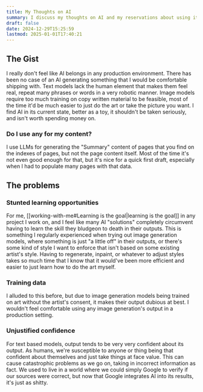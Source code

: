 ```yaml
---
title: My Thoughts on AI
summary: I discuss my thoughts on AI and my reservations about using it in production environments due to concerns over quality, training data, and confidence in outputs.
draft: false
date: 2024-12-29T15:25:59
lastmod: 2025-01-01T17:40:21
---
```

## The Gist
I really don't feel like AI belongs in any production environment. There has been no case of an AI generating something that I would be comfortable shipping with. Text models lack the human element that makes them feel real, repeat many phrases or words in a very robotic manner. Image models require too much training on copy written material to be feasible, most of the time it'd be much easier to just do the art or take the picture you want.
I find AI in its current state, better as a toy, it shouldn't be taken seriously, and isn't worth spending money on.
### Do I use any for my content?
I use LLMs for generating the "Summary" content of pages that you find on the indexes of pages, but not the page content itself. Most of the time it's not even good enough for that, but it's nice for a quick first draft, especially when I had to populate many pages with that data.
## The problems
### Stunted learning opportunities
For me, [[working-with-me#Learning is the goal|learning is the goal]] in any project I work on, and I feel like many AI "solutions" completely circumvent having to learn the skill they bludgeon to death in their outputs. This is something I regularly experienced when trying out image generation models, where something is just "a little off" in their outputs, or there's some kind of style I want to enforce that isn't based on some existing artist's style. Having to regenerate, inpaint, or whatever to adjust styles takes so much time that I know that it would've been more efficient and easier to just learn how to do the art myself.
### Training data
I alluded to this before, but due to image generation models being trained on art without the artist's consent, it makes their output dubious at best. I wouldn't feel comfortable using any image generation's output in a production setting.
### Unjustified confidence
For text based models, output tends to be very very confident about its output. As humans, we're susceptible to anyone or thing being that confident about themselves and just take things at face value. This can cause catastrophic problems as we go on, taking in incorrect information as fact.
We used to live in a world where we could simply Google to verify if our sources were correct, but now that Google integrates AI into its results, it's just as shitty.
